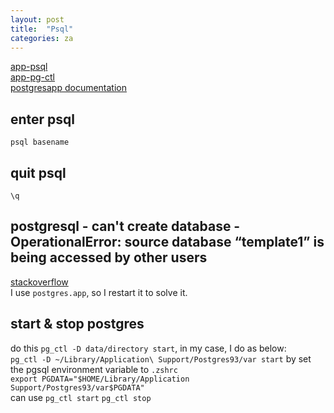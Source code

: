 ```yaml
---
layout: post
title:  "Psql"
categories: za
---
```


[app-psql](http://www.postgresql.org/docs/9.3/interactive/app-psql.html)  
[app-pg-ctl](http://www.postgresql.org/docs/9.3/static/app-pg-ctl.html)  
[postgresapp documentation](http://postgresapp.com/documentation)

## enter psql
`psql basename`

## quit psql
`\q`

## postgresql - can't create database - OperationalError: source database “template1” is being accessed by other users
[stackoverflow](http://stackoverflow.com/questions/14374726/postgresql-cant-create-database-operationalerror-source-database-template)  
I use `postgres.app`, so I restart it to solve it.

## start & stop postgres
do this `pg_ctl -D data/directory start`, in my case, I do as below:  
`pg_ctl -D ~/Library/Application\ Support/Postgres93/var start`
by set the pgsql environment variable to `.zshrc`  
`export PGDATA="$HOME/Library/Application Support/Postgres93/var$PGDATA"`  
can use `pg_ctl start` `pg_ctl stop`